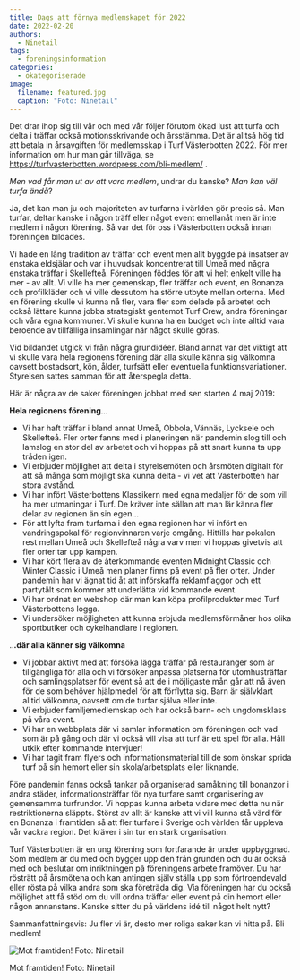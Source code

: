 ```yaml
---
title: Dags att förnya medlemskapet för 2022
date: 2022-02-20
authors:
  - Ninetail
tags:
  - foreningsinformation
categories:
  - okategoriserade
image:
  filename: featured.jpg
  caption: "Foto: Ninetail"
---
```

Det drar ihop sig till vår och med vår följer förutom ökad lust att turfa och delta i träffar också motionsskrivande och årsstämma. Det är alltså hög tid att betala in årsavgiften för medlemsskap i Turf Västerbotten 2022. För mer information om hur man går tillväga, se <https://turfvasterbotten.wordpress.com/bli-medlem/> .

*Men vad får man ut av att vara medlem*, undrar du kanske? *Man kan väl turfa ändå*?

Ja, det kan man ju och majoriteten av turfarna i världen gör precis så. Man turfar, deltar kanske i någon träff eller något event emellanåt men är inte medlem i någon förening. Så var det för oss i Västerbotten också innan föreningen bildades.

Vi hade en lång tradition av träffar och event men allt byggde på insatser av enstaka eldsjälar och var i huvudsak koncentrerat till Umeå med några enstaka träffar i Skellefteå. Föreningen föddes för att vi helt enkelt ville ha mer - av allt. Vi ville ha mer gemenskap, fler träffar och event, en Bonanza och profilkläder och vi ville dessutom ha större utbyte mellan orterna. Med en förening skulle vi kunna nå fler, vara fler som delade på arbetet och också lättare kunna jobba strategiskt gentemot Turf Crew, andra föreningar och våra egna kommuner. Vi skulle kunna ha en budget och inte alltid vara beroende av tillfälliga insamlingar när något skulle göras.

Vid bildandet utgick vi från några grundidéer. Bland annat var det viktigt att vi skulle vara hela regionens förening där alla skulle känna sig välkomna oavsett bostadsort, kön, ålder, turfsätt eller eventuella funktionsvariationer. Styrelsen sattes samman för att återspegla detta.

Här är några av de saker föreningen jobbat med sen starten 4 maj 2019:

**Hela regionens förening**...

* Vi har haft träffar i bland annat Umeå, Obbola, Vännäs, Lycksele och Skellefteå. Fler orter fanns med i planeringen när pandemin slog till och lamslog en stor del av arbetet och vi hoppas på att snart kunna ta upp tråden igen.
* Vi erbjuder möjlighet att delta i styrelsemöten och årsmöten digitalt för att så många som möjligt ska kunna delta - vi vet att Västerbotten har stora avstånd.
* Vi har infört Västerbottens Klassikern med egna medaljer för de som vill ha mer utmaningar i Turf. De kräver inte sällan att man lär känna fler delar av regionen än sin egen...
* För att lyfta fram turfarna i den egna regionen har vi infört en vandringspokal för regionvinnaren varje omgång. Hittills har pokalen rest mellan Umeå och Skellefteå några varv men vi hoppas givetvis att fler orter tar upp kampen.
* Vi har kört flera av de återkommande eventen Midnight Classic och Winter Classic i Umeå men planer finns på event på fler orter. Under pandemin har vi ägnat tid åt att införskaffa reklamflaggor och ett partytält som kommer att underlätta vid kommande event.
* Vi har ordnat en webshop där man kan köpa profilprodukter med Turf Västerbottens logga.
* Vi undersöker möjligheten att kunna erbjuda medlemsförmåner hos olika sportbutiker och cykelhandlare i regionen.

..**.där alla känner sig välkomna**

* Vi jobbar aktivt med att försöka lägga träffar på restauranger som är tillgängliga för alla och vi försöker anpassa platserna för utomhusträffar och samlingsplatser för event så att de i möjligaste mån går att nå även för de som behöver hjälpmedel för att förflytta sig. Barn är självklart alltid välkomna, oavsett om de turfar själva eller inte.
* Vi erbjuder familjemedlemskap och har också barn- och ungdomsklass på våra event.
* Vi har en webbplats där vi samlar information om föreningen och vad som är på gång och där vi också vill visa att turf är ett spel för alla. Håll utkik efter kommande intervjuer!
* Vi har tagit fram flyers och informationsmaterial till de som önskar sprida turf på sin hemort eller sin skola/arbetsplats eller liknande.

Före pandemin fanns också tankar på organiserad samåkning till bonanzor i andra städer, informationsträffar för nya turfare samt organisering av gemensamma turfrundor. Vi hoppas kunna arbeta vidare med detta nu när restriktionerna släppts. Störst av allt är kanske att vi vill kunna stå värd för en Bonanza i framtiden så att fler turfare i Sverige och världen får uppleva vår vackra region. Det kräver i sin tur en stark organisation.

Turf Västerbotten är en ung förening som fortfarande är under uppbyggnad. Som medlem är du med och bygger upp den från grunden och du är också med och beslutar om inriktningen på föreningens arbete framöver. Du har rösträtt på årsmötena och kan antingen själv ställa upp som förtroendevald eller rösta på vilka andra som ska företräda dig. Via föreningen har du också möjlighet att få stöd om du vill ordna träffar eller event på din hemort eller någon annanstans. Kanske sitter du på världens idé till något helt nytt?

Sammanfattningsvis: Ju fler vi är, desto mer roliga saker kan vi hitta på. Bli medlem!

![](https://res.cloudinary.com/turfvb/image/upload/v1649799255/tvb/2022/02/27459207_863984637095414_2836707591140403082_n_itmeyj.jpg "Mot framtiden! Foto: Ninetail")

Mot framtiden! Foto: Ninetail
